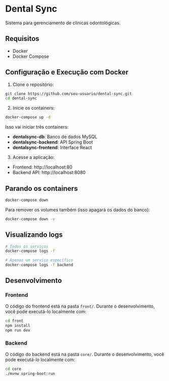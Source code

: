 # Dental Sync

Sistema para gerenciamento de clínicas odontológicas.

## Requisitos

- Docker
- Docker Compose

## Configuração e Execução com Docker

1. Clone o repositório:

```bash
git clone https://github.com/seu-usuario/dental-sync.git
cd dental-sync
```

2. Inicie os containers:

```bash
docker-compose up -d
```

Isso vai iniciar três containers:
- **dentalsync-db**: Banco de dados MySQL
- **dentalsync-backend**: API Spring Boot
- **dentalsync-frontend**: Interface React

3. Acesse a aplicação:

- Frontend: http://localhost:80
- Backend API: http://localhost:8080

## Parando os containers

```bash
docker-compose down
```

Para remover os volumes também (isso apagará os dados do banco):

```bash
docker-compose down -v
```

## Visualizando logs

```bash
# Todos os serviços
docker-compose logs -f

# Apenas um serviço específico
docker-compose logs -f backend
```

## Desenvolvimento

### Frontend

O código do frontend está na pasta `front/`. Durante o desenvolvimento, você pode executá-lo localmente com:

```bash
cd front
npm install
npm run dev
```

### Backend

O código do backend está na pasta `core/`. Durante o desenvolvimento, você pode executá-lo localmente com:

```bash
cd core
./mvnw spring-boot:run
```

